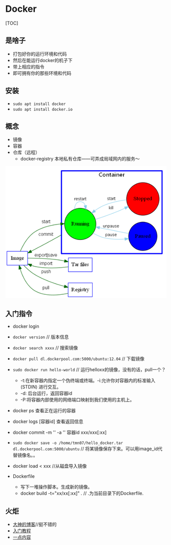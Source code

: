 # Docker

[TOC]

## 是啥子
- 打包好你的运行环境和代码
- 然后在能运行docker的机子下
- 带上相应的指令
- 即可拥有你的那些环境和代码

## 安装
- `sudo apt install docker`
- `sudo apt install docker.io`

## 概念
- 镜像
- 容器
- 仓库（远程）
	- docker-registry 本地私有仓库——可弄成局域网内的服务～


![cmd](./resource/docker_cmd.png)

## 入门指令
-  docker login
- `docker version` // 版本信息
- `docker search xxxx` // 搜索镜像
- `docker pull dl.dockerpool.com:5000/ubuntu:12.04` // 下载镜像
- `sudo docker run hello-world` // 运行helloxx的镜像，没有的话，pull一个？
	- 	-t:在新容器内指定一个伪终端或终端。-i:允许你对容器内的标准输入 (STDIN) 进行交互。
	- 	-d: 后台运行，返回容器id
	- 	-P:将容器内部使用的网络端口映射到我们使用的主机上。
- 	docker ps 查看正在运行的容器
- 	docker logs [容器id] 查看返回信息
- 	docker commit -m '' -a '' 容器id  xxx/xxx[:xx]
-  `sudo docker save -o /home/tmn07/hello_docker.tar dl.dockerpool.com:5000/ubuntu` // 将某镜像保存下来。可以用image_id代替镜像名。。
-   docker load < xxx //从磁盘导入镜像

- Dockerfile
	- 写下一堆操作脚本。生成新的镜像。
	- docker build -t="xx/xx[:xx]" . // .为当前目录下的Dockerfile.


## 火炬
- [大神的博客](https://www.huangwenchao.com.cn/2016/01/learn-docker-1.html)//挺不错的
- [入门教程](http://www.docker.org.cn/book/docker/what-is-docker-16.html)
- [一点内容](http://www.cnblogs.com/fengzheng/p/4958571.html)



